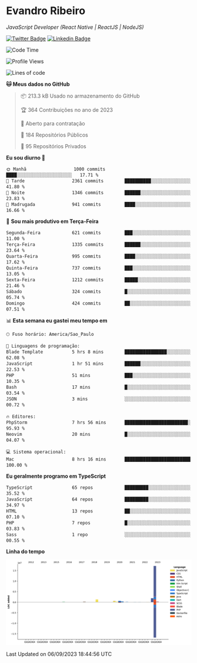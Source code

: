 # Evandro **Ribeiro**

*JavaScript Developer (React Native | ReactJS | NodeJS)*

[![Twitter Badge](https://img.shields.io/badge/-@ribeiroevandro-201B2D?style=flat-square&labelColor=201B2D&logo=twitter&logoColor=white&link=https://twitter.com/ribeiroevandro)](https://twitter.com/ribeiroevandro) 
[![Linkedin Badge](https://img.shields.io/badge/-Evandro%20Ribeiro-201B2D?style=flat-square&logo=Linkedin&logoColor=white&link=https://www.linkedin.com/in/ribeiroevandro)](https://www.linkedin.com/in/ribeiroevandro) 


<!--START_SECTION:waka-->
![Code Time](http://img.shields.io/badge/Code%20Time-3%2C385%20hrs%2020%20mins-blue)

![Profile Views](http://img.shields.io/badge/Visualizac%C3%B5es%20do%20perfil-0-blue)

![Lines of code](https://img.shields.io/badge/Desde%20o%20Hello%20World%20eu%20escrevi-22.4%20million%20linhas%20de%20c%C3%B3digo-blue)

**🐱 Meus dados no GitHub** 

> 📦 213.3 kB Usado no armazenamento do GitHub 
 > 
> 🏆 364 Contribuições no ano de 2023
 > 
> 💼 Aberto para contratação
 > 
> 📜 184 Repositórios Públicos 
 > 
> 🔑 95 Repositórios Privados 
 > 
**Eu sou diurno 🐤** 

```text
🌞 Manhã                  1000 commits        ████░░░░░░░░░░░░░░░░░░░░░   17.71 % 
🌆 Tarde                  2361 commits        ██████████░░░░░░░░░░░░░░░   41.80 % 
🌃 Noite                  1346 commits        ██████░░░░░░░░░░░░░░░░░░░   23.83 % 
🌙 Madrugada              941 commits         ████░░░░░░░░░░░░░░░░░░░░░   16.66 % 
```
📅 **Sou mais produtivo em Terça-Feira** 

```text
Segunda-Feira            621 commits         ███░░░░░░░░░░░░░░░░░░░░░░   11.00 % 
Terça-Feira              1335 commits        ██████░░░░░░░░░░░░░░░░░░░   23.64 % 
Quarta-Feira             995 commits         ████░░░░░░░░░░░░░░░░░░░░░   17.62 % 
Quinta-Feira             737 commits         ███░░░░░░░░░░░░░░░░░░░░░░   13.05 % 
Sexta-Feira              1212 commits        █████░░░░░░░░░░░░░░░░░░░░   21.46 % 
Sábado                   324 commits         █░░░░░░░░░░░░░░░░░░░░░░░░   05.74 % 
Domingo                  424 commits         ██░░░░░░░░░░░░░░░░░░░░░░░   07.51 % 
```


📊 **Esta semana eu gastei meu tempo em** 

```text
🕑︎ Fuso horário: America/Sao_Paulo

💬 Linguagens de programação: 
Blade Template           5 hrs 8 mins        ████████████████░░░░░░░░░   62.08 % 
JavaScript               1 hr 51 mins        ██████░░░░░░░░░░░░░░░░░░░   22.53 % 
PHP                      51 mins             ███░░░░░░░░░░░░░░░░░░░░░░   10.35 % 
Bash                     17 mins             █░░░░░░░░░░░░░░░░░░░░░░░░   03.54 % 
JSON                     3 mins              ░░░░░░░░░░░░░░░░░░░░░░░░░   00.72 % 

🔥 Editores: 
PhpStorm                 7 hrs 56 mins       ████████████████████████░   95.93 % 
Neovim                   20 mins             █░░░░░░░░░░░░░░░░░░░░░░░░   04.07 % 

💻 Sistema operacional: 
Mac                      8 hrs 16 mins       █████████████████████████   100.00 % 
```

**Eu geralmente programo em TypeScript** 

```text
TypeScript               65 repos            █████████░░░░░░░░░░░░░░░░   35.52 % 
JavaScript               64 repos            █████████░░░░░░░░░░░░░░░░   34.97 % 
HTML                     13 repos            ██░░░░░░░░░░░░░░░░░░░░░░░   07.10 % 
PHP                      7 repos             █░░░░░░░░░░░░░░░░░░░░░░░░   03.83 % 
Sass                     1 repo              ░░░░░░░░░░░░░░░░░░░░░░░░░   00.55 % 
```



**Linha do tempo**

![Lines of Code chart](https://raw.githubusercontent.com/ribeiroevandro/ribeiroevandro/main/assets/bar_graph.png)


 Last Updated on 06/09/2023 18:44:56 UTC
<!--END_SECTION:waka-->
